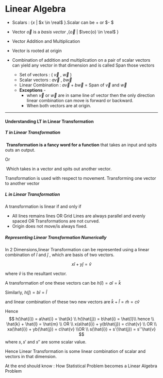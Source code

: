 # Linear Algebra



- Scalars : {$x$ | $x \in \real$  }.Scalar can be $+$ or $- $

- Vector  $\vec{o}$  is a *basis vector* ,{$\vec{o}$ | $\vec{o} \in \real$  }

- Vector Addition and Multiplication

- Vector is rooted at origin 

- Combination of addition and multiplication on  a pair of scalar vectors can yield any vector in that dimension and is called Span those vectors
  - Set of vectors : ( $\vec{v}$ , $\vec{w}$ ) 
  - Scalar vectors :  $a\vec{v}$ , $b\vec{w}$ 
  - Linear Combination   :   $a\vec{v} + b\vec{w}$    = Span of    $\vec{v}$ and $\vec{w}$ 
  - **Exceptions** - 
    -  when  $\vec{v}$ or  $\vec{w}$ are in same line of vector then the only direction linear combination can move is forward or backward. 
    - When both vectors are at origin.









---

#### Understanding LT in Linear Transformation

##### T in Linear Transformation 

​	**Transformation is a fancy word for a function** that takes an input and spits outs an output.		

Or 

​	Which takes in a vector and spits out another vector. 

Transformation is used with respect to movement. Transforming one vector to another vector



##### L in Linear Transformation

A transformation is linear if  and only if

- All lines remains lines  OR Grid Lines are always parallel  and evenly spaced OR Transformations are not curved.
- Origin does not move/is always fixed.



##### Representing Linear Transformation Numerically



 In 2 Dimensions,linear Transformation can be represented using a linear combination of  $\hat{i}$ and $\hat{j}$ , which are basis of two vectors.

 
$$
x\hat{i} + y\hat{j} = \hat{v}
$$


where $\hat{v}$ is the resultant vector. 



A transformation of one  these vectors can be  $h(\hat{i}) = a\hat{i} = \hat{k}$

Similarly,  $h(\hat{j}) = b\hat{i} = \hat{l}$ 

and linear combination of these two new vectors are  $\hat{k} + \hat{l} = \hat{m} = c\hat{v}$

Hence 
$$
h(\hat{i}) = a\hat{i} = \hat{k} \\
h(\hat{j}) = b\hat{i} = \hat{l}\\ hence \\
\hat{k} + \hat{l} = \hat{m} \\ OR \\
x(a\hat{i}) + y(b\hat{j}) = c\hat{v} \\ OR \\
xa(\hat{i}) + yb(\hat{j}) = c\hat{v} \\OR \\
s(\hat{i}) + s'(\hat{j}) = s''\hat{v}
$$
where $s,s'$ and $s''$ are some scalar value. 

Hence Linear Transformation is some linear combination of scalar and vectors in that dimension.

At the end should know : How Statistical Problem becomes a Linear Algebra Problem